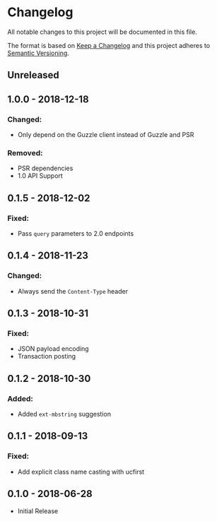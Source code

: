 # Changelog

All notable changes to this project will be documented in this file.

The format is based on [Keep a Changelog](http://keepachangelog.com/en/1.0.0/)
and this project adheres to [Semantic Versioning](http://semver.org/spec/v2.0.0.html).

## Unreleased

## 1.0.0 - 2018-12-18

### Changed:

- Only depend on the Guzzle client instead of Guzzle and PSR

### Removed:

- PSR dependencies
- 1.0 API Support

## 0.1.5 - 2018-12-02

### Fixed:

- Pass `query` parameters to 2.0 endpoints

## 0.1.4 - 2018-11-23

### Changed:

- Always send the `Content-Type` header

## 0.1.3 - 2018-10-31

### Fixed:

- JSON payload encoding
- Transaction posting

## 0.1.2 - 2018-10-30

### Added:

- Added `ext-mbstring` suggestion

## 0.1.1 - 2018-09-13

### Fixed:

- Add explicit class name casting with ucfirst

## 0.1.0 - 2018-06-28
- Initial Release
